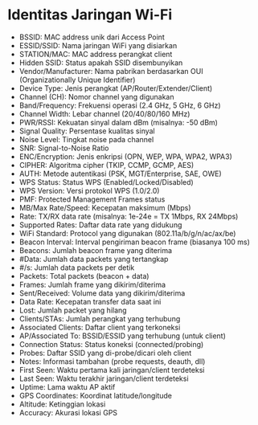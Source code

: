 # Identitas Jaringan Wi-Fi

- BSSID: MAC address unik dari Access Point
- ESSID/SSID: Nama jaringan WiFi yang disiarkan
- STATION/MAC: MAC address perangkat client
- Hidden SSID: Status apakah SSID disembunyikan
- Vendor/Manufacturer: Nama pabrikan berdasarkan OUI (Organizationally Unique Identifier)
- Device Type: Jenis perangkat (AP/Router/Extender/Client)
- Channel (CH): Nomor channel yang digunakan
- Band/Frequency: Frekuensi operasi (2.4 GHz, 5 GHz, 6 GHz)
- Channel Width: Lebar channel (20/40/80/160 MHz)
- PWR/RSSI: Kekuatan sinyal dalam dBm (misalnya: -50 dBm)
- Signal Quality: Persentase kualitas sinyal
- Noise Level: Tingkat noise pada channel
- SNR: Signal-to-Noise Ratio
- ENC/Encryption: Jenis enkripsi (OPN, WEP, WPA, WPA2, WPA3)
- CIPHER: Algoritma cipher (TKIP, CCMP, GCMP, AES)
- AUTH: Metode autentikasi (PSK, MGT/Enterprise, SAE, OWE)
- WPS Status: Status WPS (Enabled/Locked/Disabled)
- WPS Version: Versi protokol WPS (1.0/2.0)
- PMF: Protected Management Frames status
- MB/Max Rate/Speed: Kecepatan maksimum (Mbps)
- Rate: TX/RX data rate (misalnya: 1e-24e = TX 1Mbps, RX 24Mbps)
- Supported Rates: Daftar data rate yang didukung
- WiFi Standard: Protocol yang digunakan (802.11a/b/g/n/ac/ax/be)
- Beacon Interval: Interval pengiriman beacon frame (biasanya 100 ms)
- Beacons: Jumlah beacon frame yang diterima
- #Data: Jumlah data packets yang tertangkap
- #/s: Jumlah data packets per detik
- Packets: Total packets (beacon + data)
- Frames: Jumlah frame yang dikirim/diterima
- Sent/Received: Volume data yang dikirim/diterima
- Data Rate: Kecepatan transfer data saat ini
- Lost: Jumlah packet yang hilang
- Clients/STAs: Jumlah perangkat yang terhubung
- Associated Clients: Daftar client yang terkoneksi
- AP/Associated To: BSSID/ESSID yang terhubung (untuk client)
- Connection Status: Status koneksi (connected/probing)
- Probes: Daftar SSID yang di-probe/dicari oleh client
- Notes: Informasi tambahan (probe requests, deauth, dll)
- First Seen: Waktu pertama kali jaringan/client terdeteksi
- Last Seen: Waktu terakhir jaringan/client terdeteksi
- Uptime: Lama waktu AP aktif
- GPS Coordinates: Koordinat latitude/longitude
- Altitude: Ketinggian lokasi
- Accuracy: Akurasi lokasi GPS
